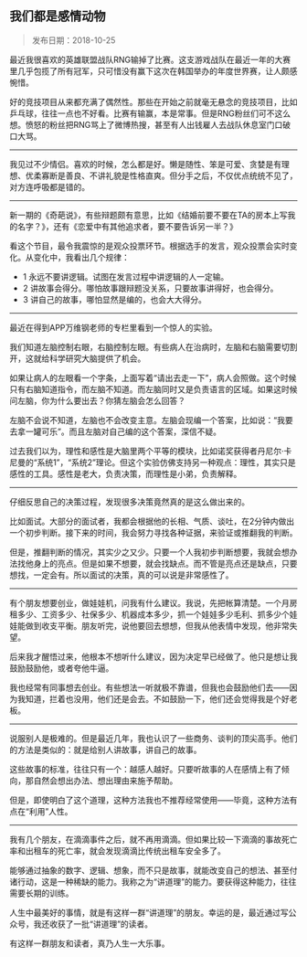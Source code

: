 ## 我们都是感情动物

> 发布日期：2018-10-25

最近我很喜欢的英雄联盟战队RNG输掉了比赛。这支游戏战队在最近一年的大赛里几乎包揽了所有冠军，只可惜没有赢下这次在韩国举办的年度世界赛，让人颇感惋惜。

好的竞技项目从来都充满了偶然性。那些在开始之前就毫无悬念的竞技项目，比如乒乓球，往往一点也不好看。比赛有输赢，本是常事。但是RNG粉丝们可不这么想。愤怒的粉丝把RNG骂上了微博热搜，甚至有人出钱雇人去战队休息室门口破口大骂。

---

我见过不少情侣。喜欢的时候，怎么都是好。懒是随性、笨是可爱、贪婪是有理想、优柔寡断是善良、不讲礼貌是性格直爽。但分手之后，不仅优点统统不见了，对方连呼吸都是错的。

---

新一期的《奇葩说》，有些辩题颇有意思，比如《结婚前要不要在TA的房本上写我的名字？》，还有《恋爱中有其他追求者，要不要告诉另一半？》

看这个节目，最令我震惊的是观众投票环节。根据选手的发言，观众投票会实时变化。从变化中，我看出几个规律：

- 1 永远不要讲逻辑。试图在发言过程中讲逻辑的人一定输。
- 2 讲故事会得分。哪怕故事跟辩题没关系，只要故事讲得好，也会得分。
- 3 讲自己的故事，哪怕显然是编的，也会大大得分。

---

最近在得到APP万维钢老师的专栏里看到一个惊人的实验。

我们知道左脑控制右眼，右脑控制左眼。有些病人在治病时，左脑和右脑需要切割开，这就给科学研究大脑提供了机会。

如果让病人的左眼看一个字条，上面写着“请出去走一下”，病人会照做。这个时候只有右脑知道指令，而左脑不知道。而左脑同时又是负责语言的区域。如果这时候问左脑，你为什么要出去？你猜左脑会怎么回答？

左脑不会说不知道，左脑也不会改变主意。左脑会现编一个答案，比如说：“我要去拿一罐可乐”。而且左脑对自己编的这个答案，深信不疑。

过去我们以为，理性和感性是大脑里两个平等的模块，比如诺奖获得者丹尼尔·卡尼曼的“系统1”，“系统2”理论。但这个实验仿佛支持另一种观点：理性，其实只是感性的工具。感性是老大，负责决策，而理性是小弟，负责解释。

---

仔细反思自己的决策过程，发现很多决策竟然真的是这么做出来的。

比如面试。大部分的面试者，我都会根据他的长相、气质、谈吐，在2分钟内做出一个初步判断。接下来的时间，我会努力寻找各种证据，来验证或推翻我的判断。

但是，推翻判断的情况，其实少之又少。只要一个人我初步判断想要，我就会想办法找他身上的亮点。但是如果不想要，就会找缺点。而不管是亮点还是缺点，只要想找，一定会有。所以面试的决策，真的可以说是非常感性了。

---

有个朋友想要创业，做娃娃机，问我有什么建议。我说，先把帐算清楚。一个月房租多少、工资多少、社保多少、机器成本多少，抓一个娃娃多少毛利、抓多少个娃娃能做到收支平衡。朋友听完，说他要回去想想，但我从他表情中发现，他非常失望。

后来我才醒悟过来，他根本不想听什么建议，因为决定早已经做了。他只是想让我鼓励鼓励他，或者夸他牛逼。

我也经常有同事想去创业。有些想法一听就极不靠谱，但我也会鼓励他们去——因为我知道，拦着也没用，他们还是会去。不如鼓励一下，他们还会觉得我是个好老板。

---

说服别人是极难的。但是最近几年，我也认识了一些商务、谈判的顶尖高手。他们的方法是类似的：就是给别人讲故事，讲自己的故事。

这些故事的标准，往往只有一个：越感人越好。只要听故事的人在感情上有了倾向，那自然会想出办法、想出理由来施予帮助。

但是，即使明白了这个道理，这种方法我也不推荐经常使用——毕竟，这种方法有点在“利用”人性。

---

我有几个朋友，在滴滴事件之后，就不再用滴滴。但如果比较一下滴滴的事故死亡率和出租车的死亡率，就会发现滴滴比传统出租车安全多了。

能够通过抽象的数字、逻辑、想象，而不只是故事，就能改变自己的想法、甚至付诸行动，这是一种稀缺的能力。我称之为“讲道理”的能力。要获得这种能力，往往需要长期的训练。

人生中最美好的事情，就是有这样一群“讲道理”的朋友。幸运的是，最近通过写公众号，我还收获了一批“讲道理”的读者。

有这样一群朋友和读者，真乃人生一大乐事。


